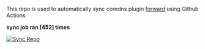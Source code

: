 This repo is used to automatically sync coredns plugin [forward](https://github.com/QZLin/forward) using Github Actions

**sync job ran [452] times**

[![Sync Repo](https://github.com/QZLin/coredns-extract/actions/workflows/sync.yaml/badge.svg)](https://github.com/QZLin/coredns-extract/actions/workflows/sync.yaml)
